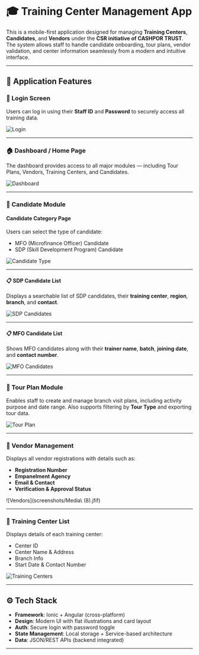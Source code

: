 # 🎓 Training Center Management App

This is a mobile-first application designed for managing **Training Centers**, **Candidates**, and **Vendors** under the **CSR initiative of CASHPOR TRUST**. The system allows staff to handle candidate onboarding, tour plans, vendor validation, and center information seamlessly from a modern and intuitive interface.

---

## 📲 Application Features

### 🔐 Login Screen

Users can log in using their **Staff ID** and **Password** to securely access all training data.

![Login](screenshots/login.jfif)

---

### 🏠 Dashboard / Home Page

The dashboard provides access to all major modules — including Tour Plans, Vendors, Training Centers, and Candidates.

![Dashboard](screenshots/dashboard.jfif)

---

### 👤 Candidate Module

#### Candidate Category Page

Users can select the type of candidate:
- MFO (Microfinance Officer) Candidate
- SDP (Skill Development Program) Candidate

![Candidate Type](screenshots/candidate.jfif)

---

#### 📋 SDP Candidate List

Displays a searchable list of SDP candidates, their **training center**, **region**, **branch**, and **contact**.

![SDP Candidates](screenshots/candidate1.jfif)

---

#### 📋 MFO Candidate List

Shows MFO candidates along with their **trainer name**, **batch**, **joining date**, and **contact number**.

![MFO Candidates](screenshots/candidate2.jfif)

---

### 🧳 Tour Plan Module

Enables staff to create and manage branch visit plans, including activity purpose and date range. Also supports filtering by **Tour Type** and exporting tour data.

![Tour Plan](screenshots/tourplan.jfif)

---

### 🏢 Vendor Management

Displays all vendor registrations with details such as:
- **Registration Number**
- **Empanelment Agency**
- **Email & Contact**
- **Verification & Approval Status**

![Vendors](screenshots/Media\ \(8\).jfif)

---

### 🏫 Training Center List

Displays details of each training center:
- Center ID
- Center Name & Address
- Branch Info
- Start Date & Contact Number

![Training Centers](screenshots/tranningcenter.jfif)

---

## ⚙️ Tech Stack

- **Framework**: Ionic + Angular (cross-platform)
- **Design**: Modern UI with flat illustrations and card layout
- **Auth**: Secure login with password toggle
- **State Management**: Local storage + Service-based architecture
- **Data**: JSON/REST APIs (backend integrated)

---


